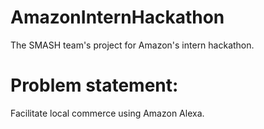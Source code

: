 # AmazonInternHackathon
The SMASH team's project for Amazon's intern hackathon.

# Problem statement: 
Facilitate local commerce using Amazon Alexa.
